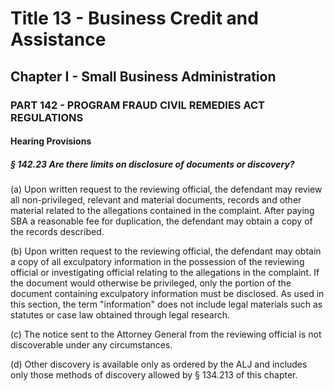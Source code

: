 
# Title 13 - Business Credit and Assistance
## Chapter I - Small Business Administration
### PART 142 - PROGRAM FRAUD CIVIL REMEDIES ACT REGULATIONS
#### Hearing Provisions
##### § 142.23 Are there limits on disclosure of documents or discovery?

(a) Upon written request to the reviewing official, the defendant may review all non-privileged, relevant and material documents, records and other material related to the allegations contained in the complaint. After paying SBA a reasonable fee for duplication, the defendant may obtain a copy of the records described.

(b) Upon written request to the reviewing official, the defendant may obtain a copy of all exculpatory information in the possession of the reviewing official or investigating official relating to the allegations in the complaint. If the document would otherwise be privileged, only the portion of the document containing exculpatory information must be disclosed. As used in this section, the term "information" does not include legal materials such as statutes or case law obtained through legal research.

(c) The notice sent to the Attorney General from the reviewing official is not discoverable under any circumstances.

(d) Other discovery is available only as ordered by the ALJ and includes only those methods of discovery allowed by § 134.213 of this chapter.
